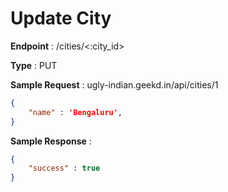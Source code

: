 # Update City
**Endpoint** : /cities/<:city_id>

**Type**	 : PUT

**Sample Request** : ugly-indian.geekd.in/api/cities/1
```json
{
	"name" : 'Bengaluru',
}
```

**Sample Response** :
```json
{
	"success" : true
}
```